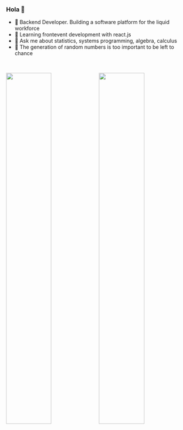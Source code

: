 ### Hola 👋

- 🔭 Backend Developer. Building a software platform for the liquid workforce
- 🌱 Learning frontevent development with react.js
- 💬 Ask me about statistics, systems programming, algebra, calculus
- 💭 The generation of random numbers is too important to be left to chance

<br/>
<p align="left">
  <img width="49.5%" src="https://github-readme-stats.vercel.app/api?username=astradus&show_icons=true&theme=nord&hide_border=true" />
    <img width="49.5%" src="https://github-readme-streak-stats.herokuapp.com/?user=astradus&theme=nord&hide_border=true" />
  </a>
</p>
<br>
